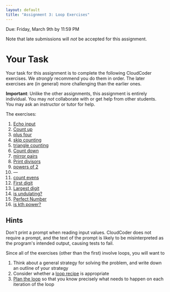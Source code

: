 ```yaml
---
layout: default
title: "Assignment 3: Loop Exercises"
---
```


Due: Friday, March 9th by 11:59 PM

<div class="callout">
Note that late submissions will <em>not</em> be accepted for this assignment.
</div>

# Your Task

Your task for this assignment is to complete the following CloudCoder exercises.  We <em>strongly</em> recommend you do them in order.  The later exercises are (in general) more challenging than the earlier ones.

<div class="callout">
<b>Important</b>: Unlike the other assignments, this assignment is entirely individual.  You may <em>not</em> collaborate with or get help from other students.  You may ask an instructor or tutor for help.
</div>

The exercises:

1. [Echo input](https://cs.ycp.edu/cloudcoder/#exercise?c=17,p=870) <!-- 23:40 -->
2. [Count up](https://cs.ycp.edu/cloudcoder/#exercise?c=17,p=873) <!-- 23:41 -->
3. [plus four](https://cs.ycp.edu/cloudcoder/#exercise?c=17,p=882) <!-- 23:42 -->
4. [skip counting](https://cs.ycp.edu/cloudcoder/#exercise?c=17,p=881) <!-- 23:43 -->
5. [triangle counting](https://cs.ycp.edu/cloudcoder/#exercise?c=17,p=883) <!-- 23:44 -->
6. [Count down](https://cs.ycp.edu/cloudcoder/#exercise?c=17,p=880) <!-- 23:45 -->
7. [mirror pairs](https://cs.ycp.edu/cloudcoder/#exercise?c=17,p=886)  <!-- 23:46 -->
8. [Print divisors](https://cs.ycp.edu/cloudcoder/#exercise?c=17,p=869) <!-- 23:47 -->
9. [powers of 2](https://cs.ycp.edu/cloudcoder/#exercise?c=17,p=878) <!-- 23:48 -->
10. &mdash;
11. [count evens](https://cs.ycp.edu/cloudcoder/#exercise?c=17,p=874) <!-- 23:50 -->
12. [First digit](https://cs.ycp.edu/cloudcoder/#exercise?c=17,p=872) <!-- 23:51 -->
13. [Largest digit](https://cs.ycp.edu/cloudcoder/#exercise?c=17,p=868) <!-- 23:52 -->
14. [is undulating?](https://cs.ycp.edu/cloudcoder/#exercise?c=17,p=885) <!-- 23:53 -->
15. [Perfect Number](https://cs.ycp.edu/cloudcoder/#exercise?c=17,p=867) <!-- 23:54 -->
16. [is kth power?](https://cs.ycp.edu/cloudcoder/#exercise?c=17,p=884) <!-- 23:55 -->

## Hints

Don't print a prompt when reading input values.  CloudCoder does not require a prompt, and the text of the prompt is likely to be misinterpreted as the program's intended output, causing tests to fail.

Since all of the exercises (other than the first) involve loops, you will want to

1. Think about a general strategy for solving the problem, and write down an outline of your strategy
2. Consider whether a [loop recipe](../lectures/lecture06.html#loop-recipes) is appropriate
3. [Plan the loop](../lectures/lecture06.html#plan-the-iterations-of-the-loop) so that you know precisely what needs to happen on each iteration of the loop

<!-- vim:set wrap: -->
<!-- vim:set linebreak: -->
<!-- vim:set nolist: -->
